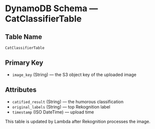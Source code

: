 # DynamoDB Schema — CatClassifierTable

## Table Name
`CatClassifierTable`

## Primary Key
- `image_key` (String) — the S3 object key of the uploaded image

## Attributes
- `catified_result` (String) — the humorous classification
- `original_labels` (String) — top Rekognition label
- `timestamp` (ISO DateTime) — upload time

This table is updated by Lambda after Rekognition processes the image.
